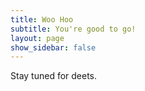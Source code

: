 ```yaml
---
title: Woo Hoo
subtitle: You're good to go!
layout: page
show_sidebar: false
---
```


Stay tuned for deets.
